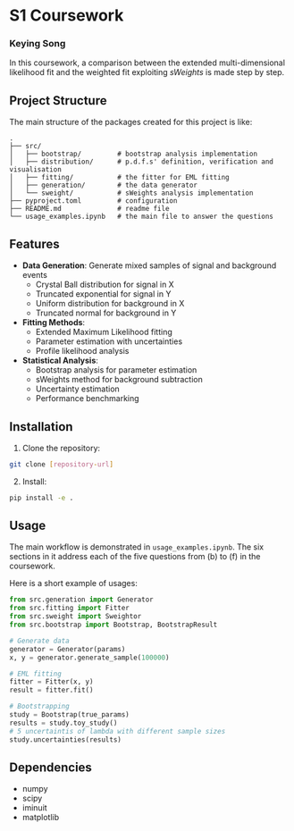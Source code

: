 # S1 Coursework
### Keying Song

In this coursework, a comparison between the extended multi-dimensional likelihood fit and the weighted fit exploiting *sWeights* is made step by step.

## Project Structure
The main structure of the packages created for this project is like:
```
.
├── src/
│   ├── bootstrap/         # bootstrap analysis implementation
│   ├── distribution/      # p.d.f.s' definition, verification and visualisation
│   ├── fitting/           # the fitter for EML fitting
│   ├── generation/        # the data generator
│   └── sweight/           # sWeights analysis implementation
├── pyproject.toml         # configuration
├── README.md              # readme file
└── usage_examples.ipynb   # the main file to answer the questions
```

## Features
- **Data Generation**: Generate mixed samples of signal and background events
  - Crystal Ball distribution for signal in X
  - Truncated exponential for signal in Y
  - Uniform distribution for background in X
  - Truncated normal for background in Y
- **Fitting Methods**:
  - Extended Maximum Likelihood fitting
  - Parameter estimation with uncertainties
  - Profile likelihood analysis
- **Statistical Analysis**:
  - Bootstrap analysis for parameter estimation
  - sWeights method for background subtraction
  - Uncertainty estimation
  - Performance benchmarking

## Installation

1. Clone the repository:
```bash
git clone [repository-url]
```

2. Install:
```bash
pip install -e .
```

## Usage

The main workflow is demonstrated in `usage_examples.ipynb`. The six sections in it address each of the five questions from (b) to (f) in the coursework.

Here is a short example of usages:
```python
from src.generation import Generator
from src.fitting import Fitter
from src.sweight import Sweightor
from src.bootstrap import Bootstrap, BootstrapResult

# Generate data
generator = Generator(params)
x, y = generator.generate_sample(100000)

# EML fitting
fitter = Fitter(x, y)
result = fitter.fit()

# Bootstrapping
study = Bootstrap(true_params)
results = study.toy_study()
# 5 uncertaintis of lambda with different sample sizes
study.uncertainties(results)  
```

## Dependencies
- numpy
- scipy
- iminuit
- matplotlib

